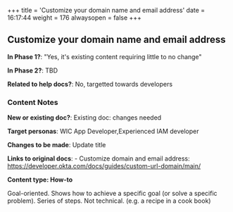 +++
title = 'Customize your domain name and email address'
date = 16:17:44
weight = 176
alwaysopen = false
+++

## Customize your domain name and email address

**In Phase 1?**: "Yes, it's existing content requiring little to no change"

**In Phase 2?**: TBD

**Related to help docs?**: No, targetted towards developers



### Content Notes

**New or existing doc?**: Existing doc: changes needed

**Target personas**: WIC App Developer,Experienced IAM developer

**Changes to be made**: Update title

**Links to original docs**: - Customize domain and email address: https://developer.okta.com/docs/guides/custom-url-domain/main/

**Content type: How-to**

Goal-oriented. Shows how to achieve a specific goal (or solve a specific problem). Series of steps. Not technical. (e.g. a recipe in a cook book)


